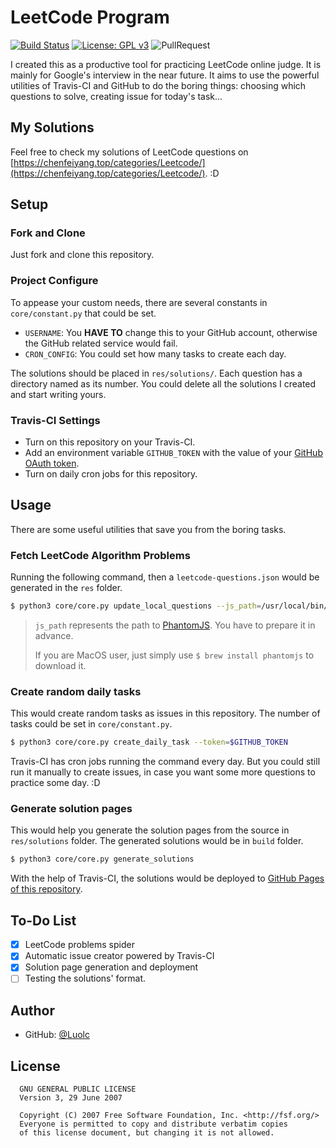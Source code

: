 # LeetCode Program

[![Build Status](https://travis-ci.com/Eurus-Holmes/leetcode-program.svg?branch=master)](https://travis-ci.com/Eurus-Holmes/leetcode-program)
[![License: GPL v3](https://img.shields.io/badge/License-GPL%20v3-blue.svg)](http://www.gnu.org/licenses/gpl-3.0)
![PullRequest](https://img.shields.io/badge/PRs-welcome-brightgreen.svg)

I created this as a productive tool for practicing LeetCode online judge. It is mainly for Google's interview
in the near future. It aims to use the powerful utilities of Travis-CI and GitHub to do the boring things: choosing
which questions to solve, creating issue for today's task...

## My Solutions

Feel free to check my solutions of LeetCode questions on [https://chenfeiyang.top/categories/Leetcode/](https://chenfeiyang.top/categories/Leetcode/). :D

## Setup

### Fork and Clone

Just fork and clone this repository.

### Project Configure

To appease your custom needs, there are several constants in `core/constant.py` that could be set.

- `USERNAME`: You **HAVE TO** change this to your GitHub account, otherwise the GitHub related service would fail.
- `CRON_CONFIG`: You could set how many tasks to create each day.

The solutions should be placed in `res/solutions/`. Each question has a directory named as its number.
You could delete all the solutions I created and start writing yours.

### Travis-CI Settings

- Turn on this repository on your Travis-CI.
- Add an environment variable `GITHUB_TOKEN` with the value of your [GitHub OAuth token](https://github.com/settings/tokens).
- Turn on daily cron jobs for this repository.

## Usage

There are some useful utilities that save you from the boring tasks.

### Fetch LeetCode Algorithm Problems

Running the following command, then a `leetcode-questions.json` would be generated in the `res` folder.

```bash
$ python3 core/core.py update_local_questions --js_path=/usr/local/bin/phantomjs
```

> `js_path` represents the path to [PhantomJS](http://phantomjs.org/). You have to prepare it in advance.
>
> If you are MacOS user, just simply use `$ brew install phantomjs` to download it.

### Create random daily tasks

This would create random tasks as issues in this repository. The number of tasks could be set in `core/constant.py`.

```bash
$ python3 core/core.py create_daily_task --token=$GITHUB_TOKEN
```

Travis-CI has cron jobs running the command every day. But you could still run it manually to create issues,
in case you want some more questions to practice some day. :D

### Generate solution pages

This would help you generate the solution pages from the source in `res/solutions` folder.
The generated solutions would be in `build` folder. 

```bash
$ python3 core/core.py generate_solutions
```

With the help of Travis-CI, the solutions would be deployed to [GitHub Pages of this repository](https://chenfeiyang.top/leetcode-program/).

## To-Do List

- [x] LeetCode problems spider
- [x] Automatic issue creator powered by Travis-CI
- [x] Solution page generation and deployment
- [ ] Testing the solutions' format.

## Author
- GitHub: [@Luolc](https://github.com/Luolc)

## License
```
  GNU GENERAL PUBLIC LICENSE
  Version 3, 29 June 2007

  Copyright (C) 2007 Free Software Foundation, Inc. <http://fsf.org/>
  Everyone is permitted to copy and distribute verbatim copies
  of this license document, but changing it is not allowed.
```

